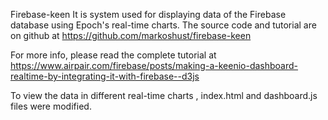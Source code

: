 Firebase-keen
It is system used for displaying data of the Firebase database using Epoch's real-time charts. 
The source code and tutorial are on github at https://github.com/markoshust/firebase-keen

For more info, please read the complete tutorial at https://www.airpair.com/firebase/posts/making-a-keenio-dashboard-realtime-by-integrating-it-with-firebase--d3js

To view the data in different real-time charts , index.html and dashboard.js files were modified.
